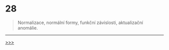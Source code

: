 # 28

> Normalizace, normální formy, funkční závislosti, aktualizační anomálie.

---
[>>>](./29.MD)
